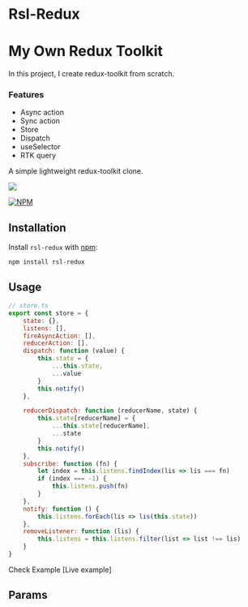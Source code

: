 # Rsl-Redux
# My Own Redux Toolkit
In this project, I create redux-toolkit from scratch.

### Features
- Async action
- Sync action
- Store
- Dispatch
- useSelector
- RTK query


A simple lightweight redux-toolkit clone.


![](https://github.com/rasel-mahmud-dev/rsl-redux/blob/main/public/file.png?raw=true)


[![NPM](https://nodei.co/npm/rsl-redux.png?downloads=true)](https://nodei.co/npm/rsl-redux/)

## Installation

Install `rsl-redux` with [npm](https://www.npmjs.com/):

```
npm install rsl-redux
```

## Usage


```javascript
// store.ts
export const store = {
    state: {},
    listens: [],
    fireAsyncAction: [],
    reducerAction: [],
    dispatch: function (value) {
        this.state = {
            ...this.state,
            ...value
        }
        this.notify()
    },

    reducerDispatch: function (reducerName, state) {
        this.state[reducerName] = {
            ...this.state[reducerName],
            ...state
        }
        this.notify()
    },
    subscribe: function (fn) {
        let index = this.listens.findIndex(lis => lis === fn)
        if (index === -1) {
            this.listens.push(fn)
        }
    },
    notify: function () {
        this.listens.forEach(lis => lis(this.state))
    },
    removeListener: function (lis) {
        this.listens = this.listens.filter(list => list !== lis)
    }
}

```

Check Example [Live example]

## Params
